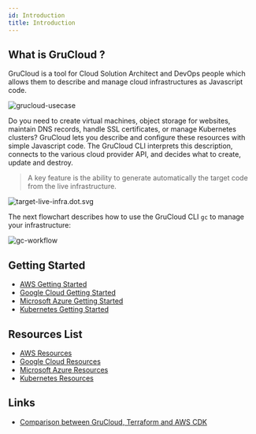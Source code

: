```yaml
---
id: Introduction
title: Introduction
---
```


## What is GruCloud ?

GruCloud is a tool for Cloud Solution Architect and DevOps people which allows them to describe and manage cloud infrastructures as Javascript code.

![grucloud-usecase](https://raw.githubusercontent.com/grucloud/grucloud/main/docusaurus/plantuml/gc-usecase.svg)

Do you need to create virtual machines, object storage for websites, maintain DNS records, handle SSL certificates, or manage Kubernetes clusters? GruCloud lets you describe and configure these resources with simple Javascript code. The GruCloud CLI interprets this description, connects to the various cloud provider API, and decides what to create, update and destroy.

> A key feature is the ability to generate automatically the target code from the live infrastructure.

![target-live-infra.dot.svg](https://raw.githubusercontent.com/grucloud/grucloud/main/docusaurus/plantuml/target-live-infra.dot.svg)

The next flowchart describes how to use the GruCloud CLI `gc` to manage your infrastructure:

![gc-workflow](https://raw.githubusercontent.com/grucloud/grucloud/main/docusaurus/plantuml/gc-workflow.svg)

## Getting Started

- [AWS Getting Started](./Providers/AWS/AwsGettingStarted.md)
- [Google Cloud Getting Started](./Providers/Google/GoogleGettingStarted.md)
- [Microsoft Azure Getting Started](./Providers/Azure/AzureGettingStarted.md)
- [Kubernetes Getting Started](./Providers/Kubernetes/K8sGettingStarted.md)

## Resources List

- [AWS Resources](./Providers/AWS/Resources/AwsResources.md)
- [Google Cloud Resources](./Providers/Google/Resources/GcpResources.md)
- [Microsoft Azure Resources](./Providers/Azure/Resources/AzureResources.md)
- [Kubernetes Resources](./Providers/Kubernetes/Resources/K8sResources.md)

## Links

- [Comparison between GruCloud, Terraform and AWS CDK](./GruCloudComparison.md)
